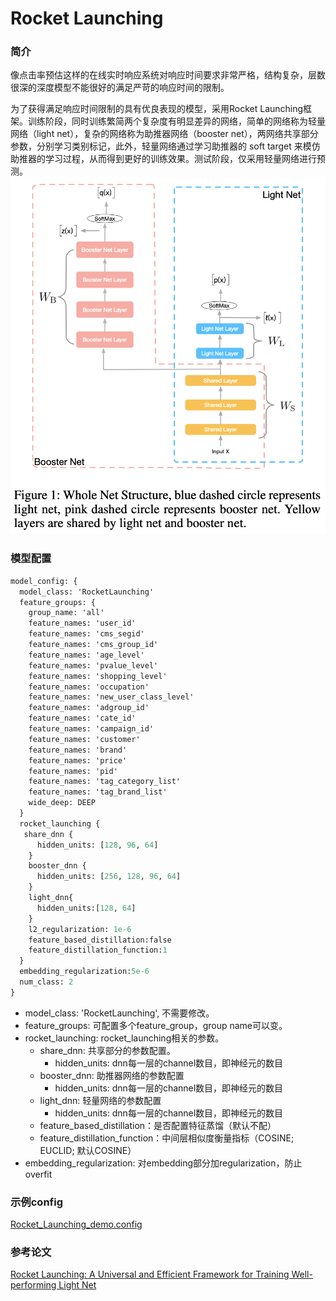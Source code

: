 # Rocket Launching

### 简介

像点击率预估这样的在线实时响应系统对响应时间要求非常严格，结构复杂，层数很深的深度模型不能很好的满足严苛的响应时间的限制。

为了获得满足响应时间限制的具有优良表现的模型，采用Rocket Launching框架。训练阶段，同时训练繁简两个复杂度有明显差异的网络，简单的网络称为轻量网络（light net），复杂的网络称为助推器网络（booster net），两网络共享部分参数，分别学习类别标记，此外，轻量网络通过学习助推器的 soft target 来模仿助推器的学习过程，从而得到更好的训练效果。测试阶段，仅采用轻量网络进行预测。
![autoint.png](../../images/models/rocket_launching.png)

### 模型配置

```protobuf
model_config: {
  model_class: 'RocketLaunching'
  feature_groups: {
    group_name: 'all'
    feature_names: 'user_id'
    feature_names: 'cms_segid'
    feature_names: 'cms_group_id'
    feature_names: 'age_level'
    feature_names: 'pvalue_level'
    feature_names: 'shopping_level'
    feature_names: 'occupation'
    feature_names: 'new_user_class_level'
    feature_names: 'adgroup_id'
    feature_names: 'cate_id'
    feature_names: 'campaign_id'
    feature_names: 'customer'
    feature_names: 'brand'
    feature_names: 'price'
    feature_names: 'pid'
    feature_names: 'tag_category_list'
    feature_names: 'tag_brand_list'
    wide_deep: DEEP
  }
  rocket_launching {
   share_dnn {
      hidden_units: [128, 96, 64]
    }
    booster_dnn {
      hidden_units: [256, 128, 96, 64]
    }
    light_dnn{
      hidden_units:[128, 64]
    }
    l2_regularization: 1e-6
    feature_based_distillation:false
    feature_distillation_function:1
  }
  embedding_regularization:5e-6
  num_class: 2
}
```

- model_class: 'RocketLaunching', 不需要修改。
- feature_groups: 可配置多个feature_group，group name可以变。
- rocket_launching: rocket_launching相关的参数。
  - share_dnn: 共享部分的参数配置。
    - hidden_units: dnn每一层的channel数目，即神经元的数目
  - booster_dnn: 助推器网络的参数配置
    - hidden_units: dnn每一层的channel数目，即神经元的数目
  - light_dnn:  轻量网络的参数配置
    - hidden_units: dnn每一层的channel数目，即神经元的数目
  - feature_based_distillation：是否配置特征蒸馏（默认不配）
  - feature_distillation_function：中间层相似度衡量指标（COSINE; EUCLID; 默认COSINE）
- embedding_regularization: 对embedding部分加regularization，防止overfit

### 示例config

[Rocket_Launching_demo.config](http://easy-rec.oss-cn-hangzhou.aliyuncs.com/config/rocket_launching.config)

### 参考论文

[Rocket Launching: A Universal and Efficient Framework for Training Well-performing Light Net](https://arxiv.org/abs/1708.04106)
